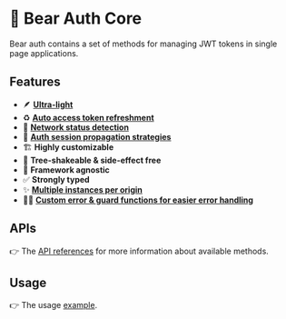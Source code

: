 # 🐻 Bear Auth Core

Bear auth contains a set of methods for managing JWT tokens in single page applications.

## Features

- 🪶 [**Ultra-light**](https://bundlephobia.com/package/@bear-auth/core)
- ♻️ [**Auto access token refreshment**](https://github.com/AckeeCZ/bear-auth/blob/main/packages/core/docs/API.md#authenticate)
- 🛜 [**Network status detection**](https://github.com/AckeeCZ/bear-auth/blob/main/packages/core/docs/API.md#setcontinuewhenonline)
- 🌊 [**Auth session propagation strategies**](ttps://github.com/AckeeCZ/bear-auth/blob/main/packages/core/docs/API.md#setAuthSessionPropagation)
- 🏗️ **Highly customizable**
- 💨 **Tree-shakeable & side-effect free**
- 🙈 **Framework agnostic**
- ✅ **Strongly typed**
- ✨ [**Multiple instances per origin**](https://github.com/AckeeCZ/bear-auth/blob/main/packages/core/docs/API.md#create)
- 👨‍🚒 [**Custom error & guard functions for easier error handling**](https://github.com/AckeeCZ/bear-auth/blob/main/packages/core/docs/API.md#isbearautherror)

## APIs

👉 The [API references](https://github.com/AckeeCZ/bear-auth/blob/main/packages/core/docs/API.md) for more information about available methods.

## Usage

<!-- Relative paths won't work when displaying the README on NPM site for example. -->

👉 The usage [example](https://github.com/AckeeCZ/bear-auth/tree/main/examples/core).
